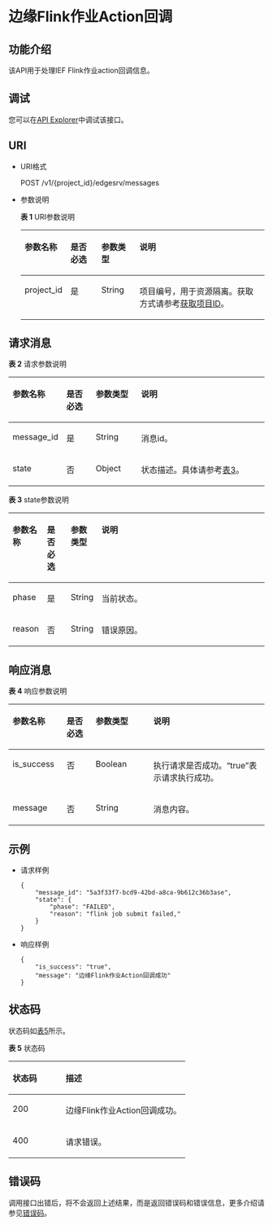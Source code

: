 # 边缘Flink作业Action回调<a name="dli_02_0288"></a>

## 功能介绍<a name="s9b3bf6d5478e4f40809183a8e4c945c8"></a>

该API用于处理IEF Flink作业action回调信息。

## 调试<a name="section556523314214"></a>

您可以在[API Explorer](https://apiexplorer.developer.huaweicloud.com/apiexplorer/doc?product=DLI&api=RunIefJobActionCallBack)中调试该接口。

## URI<a name="s6a7bbfd0e1f9428cb2a117c6209d3ecc"></a>

-   URI格式

    POST /v1/\{project\_id\}/edgesrv/messages

-   参数说明

    **表 1**  URI参数说明

    <a name="tbaca857a157e4997b5dbb988edcf993c"></a>
    <table><thead align="left"><tr id="r03e4a55add6647aca133cd70d01d82aa"><th class="cellrowborder" valign="top" width="16.85%" id="mcps1.2.5.1.1"><p id="aa631a19e68664105b7cc08c51b3bd00d"><a name="aa631a19e68664105b7cc08c51b3bd00d"></a><a name="aa631a19e68664105b7cc08c51b3bd00d"></a>参数名称</p>
    </th>
    <th class="cellrowborder" valign="top" width="12.85%" id="mcps1.2.5.1.2"><p id="zh-cn_topic_0064335565_p141410194812"><a name="zh-cn_topic_0064335565_p141410194812"></a><a name="zh-cn_topic_0064335565_p141410194812"></a>是否必选</p>
    </th>
    <th class="cellrowborder" valign="top" width="15.790000000000001%" id="mcps1.2.5.1.3"><p id="p421217820557"><a name="p421217820557"></a><a name="p421217820557"></a>参数类型</p>
    </th>
    <th class="cellrowborder" valign="top" width="54.510000000000005%" id="mcps1.2.5.1.4"><p id="a3119b8debd144b84aa0801c3b984f22d"><a name="a3119b8debd144b84aa0801c3b984f22d"></a><a name="a3119b8debd144b84aa0801c3b984f22d"></a>说明</p>
    </th>
    </tr>
    </thead>
    <tbody><tr id="rc2d25e8962944b0b9d498c736bc7c1df"><td class="cellrowborder" valign="top" width="16.85%" headers="mcps1.2.5.1.1 "><p id="p3492262515356"><a name="p3492262515356"></a><a name="p3492262515356"></a>project_id</p>
    </td>
    <td class="cellrowborder" valign="top" width="12.85%" headers="mcps1.2.5.1.2 "><p id="p1016041415356"><a name="p1016041415356"></a><a name="p1016041415356"></a>是</p>
    </td>
    <td class="cellrowborder" valign="top" width="15.790000000000001%" headers="mcps1.2.5.1.3 "><p id="p18212138165510"><a name="p18212138165510"></a><a name="p18212138165510"></a>String</p>
    </td>
    <td class="cellrowborder" valign="top" width="54.510000000000005%" headers="mcps1.2.5.1.4 "><p id="p1310472724012"><a name="p1310472724012"></a><a name="p1310472724012"></a>项目编号，用于资源隔离。获取方式请参考<a href="获取项目ID.md">获取项目ID</a>。</p>
    </td>
    </tr>
    </tbody>
    </table>


## 请求消息<a name="s90a833072d73410195d15a24ded71831"></a>

**表 2**  请求参数说明

<a name="t3c2a16bb2526480f9ae1cfcc5bd53cd9"></a>
<table><thead align="left"><tr id="rb6596f648dee4d66b67623a5a840bc08"><th class="cellrowborder" valign="top" width="14.06%" id="mcps1.2.5.1.1"><p id="a50ff33b347ac4474b6c7e31bff2ea607"><a name="a50ff33b347ac4474b6c7e31bff2ea607"></a><a name="a50ff33b347ac4474b6c7e31bff2ea607"></a>参数名称</p>
</th>
<th class="cellrowborder" valign="top" width="12.19%" id="mcps1.2.5.1.2"><p id="a464d26a0587d4b39af84eee1ff9edc54"><a name="a464d26a0587d4b39af84eee1ff9edc54"></a><a name="a464d26a0587d4b39af84eee1ff9edc54"></a>是否必选</p>
</th>
<th class="cellrowborder" valign="top" width="18.39%" id="mcps1.2.5.1.3"><p id="zh-cn_topic_0064335565_p748325710328"><a name="zh-cn_topic_0064335565_p748325710328"></a><a name="zh-cn_topic_0064335565_p748325710328"></a>参数类型</p>
</th>
<th class="cellrowborder" valign="top" width="55.36%" id="mcps1.2.5.1.4"><p id="zh-cn_topic_0064335565_p216409810328"><a name="zh-cn_topic_0064335565_p216409810328"></a><a name="zh-cn_topic_0064335565_p216409810328"></a>说明</p>
</th>
</tr>
</thead>
<tbody><tr id="row35041951134414"><td class="cellrowborder" valign="top" width="14.06%" headers="mcps1.2.5.1.1 "><p id="p1981955282117"><a name="p1981955282117"></a><a name="p1981955282117"></a>message_id</p>
</td>
<td class="cellrowborder" valign="top" width="12.19%" headers="mcps1.2.5.1.2 "><p id="p12819125262113"><a name="p12819125262113"></a><a name="p12819125262113"></a>是</p>
</td>
<td class="cellrowborder" valign="top" width="18.39%" headers="mcps1.2.5.1.3 "><p id="p282010522211"><a name="p282010522211"></a><a name="p282010522211"></a>String</p>
</td>
<td class="cellrowborder" valign="top" width="55.36%" headers="mcps1.2.5.1.4 "><p id="p1261910062215"><a name="p1261910062215"></a><a name="p1261910062215"></a>消息id。</p>
</td>
</tr>
<tr id="row12766124772114"><td class="cellrowborder" valign="top" width="14.06%" headers="mcps1.2.5.1.1 "><p id="p8820185214218"><a name="p8820185214218"></a><a name="p8820185214218"></a>state</p>
</td>
<td class="cellrowborder" valign="top" width="12.19%" headers="mcps1.2.5.1.2 "><p id="p28201652172112"><a name="p28201652172112"></a><a name="p28201652172112"></a>否</p>
</td>
<td class="cellrowborder" valign="top" width="18.39%" headers="mcps1.2.5.1.3 "><p id="p08201052192116"><a name="p08201052192116"></a><a name="p08201052192116"></a>Object</p>
</td>
<td class="cellrowborder" valign="top" width="55.36%" headers="mcps1.2.5.1.4 "><p id="p18726185102216"><a name="p18726185102216"></a><a name="p18726185102216"></a>状态描述。具体请参考<a href="#table1423120135238">表3</a>。</p>
</td>
</tr>
</tbody>
</table>

**表 3**  state参数说明

<a name="table1423120135238"></a>
<table><thead align="left"><tr id="row1223111392315"><th class="cellrowborder" valign="top" width="13.04%" id="mcps1.2.5.1.1"><p id="p19232111342315"><a name="p19232111342315"></a><a name="p19232111342315"></a>参数名称</p>
</th>
<th class="cellrowborder" valign="top" width="9.35%" id="mcps1.2.5.1.2"><p id="p623221314239"><a name="p623221314239"></a><a name="p623221314239"></a>是否必选</p>
</th>
<th class="cellrowborder" valign="top" width="10.81%" id="mcps1.2.5.1.3"><p id="p1523281310238"><a name="p1523281310238"></a><a name="p1523281310238"></a>参数类型</p>
</th>
<th class="cellrowborder" valign="top" width="66.8%" id="mcps1.2.5.1.4"><p id="p162324135232"><a name="p162324135232"></a><a name="p162324135232"></a>说明</p>
</th>
</tr>
</thead>
<tbody><tr id="row723211314235"><td class="cellrowborder" valign="top" width="13.04%" headers="mcps1.2.5.1.1 "><p id="p166511854192410"><a name="p166511854192410"></a><a name="p166511854192410"></a>phase</p>
</td>
<td class="cellrowborder" valign="top" width="9.35%" headers="mcps1.2.5.1.2 "><p id="p865125412414"><a name="p865125412414"></a><a name="p865125412414"></a>是</p>
</td>
<td class="cellrowborder" valign="top" width="10.81%" headers="mcps1.2.5.1.3 "><p id="p9651115462415"><a name="p9651115462415"></a><a name="p9651115462415"></a>String</p>
</td>
<td class="cellrowborder" valign="top" width="66.8%" headers="mcps1.2.5.1.4 "><p id="p7232201310238"><a name="p7232201310238"></a><a name="p7232201310238"></a>当前状态。</p>
</td>
</tr>
<tr id="row22321813182316"><td class="cellrowborder" valign="top" width="13.04%" headers="mcps1.2.5.1.1 "><p id="p15319147152512"><a name="p15319147152512"></a><a name="p15319147152512"></a>reason</p>
</td>
<td class="cellrowborder" valign="top" width="9.35%" headers="mcps1.2.5.1.2 "><p id="p731911712253"><a name="p731911712253"></a><a name="p731911712253"></a>否</p>
</td>
<td class="cellrowborder" valign="top" width="10.81%" headers="mcps1.2.5.1.3 "><p id="p6319975255"><a name="p6319975255"></a><a name="p6319975255"></a>String</p>
</td>
<td class="cellrowborder" valign="top" width="66.8%" headers="mcps1.2.5.1.4 "><p id="p12232101319232"><a name="p12232101319232"></a><a name="p12232101319232"></a>错误原因。</p>
</td>
</tr>
</tbody>
</table>

## 响应消息<a name="sb9b709576ce84cc5aeb28d9133e7741b"></a>

**表 4**  响应参数说明

<a name="t0d27d7cf309a4b078789fdce81be4b36"></a>
<table><thead align="left"><tr id="rb20a976e281f4bb7bf0c3d7458d6ddf7"><th class="cellrowborder" valign="top" width="21.15%" id="mcps1.2.5.1.1"><p id="zh-cn_topic_0064335565_p42893210328"><a name="zh-cn_topic_0064335565_p42893210328"></a><a name="zh-cn_topic_0064335565_p42893210328"></a>参数名称</p>
</th>
<th class="cellrowborder" valign="top" width="11.31%" id="mcps1.2.5.1.2"><p id="aa5a1673b8e9149d09001628e9caa78d9"><a name="aa5a1673b8e9149d09001628e9caa78d9"></a><a name="aa5a1673b8e9149d09001628e9caa78d9"></a>是否必选</p>
</th>
<th class="cellrowborder" valign="top" width="22.54%" id="mcps1.2.5.1.3"><p id="afd1d2e67cf4b4a3e8d2a5a02c7d145f1"><a name="afd1d2e67cf4b4a3e8d2a5a02c7d145f1"></a><a name="afd1d2e67cf4b4a3e8d2a5a02c7d145f1"></a>参数类型</p>
</th>
<th class="cellrowborder" valign="top" width="45%" id="mcps1.2.5.1.4"><p id="a82881821f59f40c0b0bb4b6b34d6ea76"><a name="a82881821f59f40c0b0bb4b6b34d6ea76"></a><a name="a82881821f59f40c0b0bb4b6b34d6ea76"></a>说明</p>
</th>
</tr>
</thead>
<tbody><tr id="raf7543ddbbd7434680507661da53b6f6"><td class="cellrowborder" valign="top" width="21.15%" headers="mcps1.2.5.1.1 "><p id="p19731617125720"><a name="p19731617125720"></a><a name="p19731617125720"></a>is_success</p>
</td>
<td class="cellrowborder" valign="top" width="11.31%" headers="mcps1.2.5.1.2 "><p id="p1497341705714"><a name="p1497341705714"></a><a name="p1497341705714"></a>否</p>
</td>
<td class="cellrowborder" valign="top" width="22.54%" headers="mcps1.2.5.1.3 "><p id="p1297214176578"><a name="p1297214176578"></a><a name="p1297214176578"></a>Boolean</p>
</td>
<td class="cellrowborder" valign="top" width="45%" headers="mcps1.2.5.1.4 "><p id="p109711817125720"><a name="p109711817125720"></a><a name="p109711817125720"></a>执行请求是否成功。<span class="parmvalue" id="parmvalue1801866516843"><a name="parmvalue1801866516843"></a><a name="parmvalue1801866516843"></a>“true”</span>表示请求执行成功。</p>
</td>
</tr>
<tr id="row146054616226"><td class="cellrowborder" valign="top" width="21.15%" headers="mcps1.2.5.1.1 "><p id="p166111464229"><a name="p166111464229"></a><a name="p166111464229"></a>message</p>
</td>
<td class="cellrowborder" valign="top" width="11.31%" headers="mcps1.2.5.1.2 "><p id="p146224619228"><a name="p146224619228"></a><a name="p146224619228"></a>否</p>
</td>
<td class="cellrowborder" valign="top" width="22.54%" headers="mcps1.2.5.1.3 "><p id="p12625467227"><a name="p12625467227"></a><a name="p12625467227"></a>String</p>
</td>
<td class="cellrowborder" valign="top" width="45%" headers="mcps1.2.5.1.4 "><p id="p1162144612211"><a name="p1162144612211"></a><a name="p1162144612211"></a>消息内容。</p>
</td>
</tr>
</tbody>
</table>

## 示例<a name="section94631034185518"></a>

-   请求样例

    ```
    {
        "message_id": "5a3f33f7-bcd9-42bd-a8ca-9b612c36b3ase",
        "state": {
            "phase": "FAILED",
            "reason": "flink job submit failed,"
        }
    }
    ```

-   响应样例

    ```
    {
        "is_success": "true",
        "message": "边缘Flink作业Action回调成功"
    }
    ```


## 状态码<a name="sf39cfd445ad24e9e82754fcb0027179d"></a>

状态码如[表5](#tb12870f1c5f24b27abd55ca24264af36)所示。

**表 5**  状态码

<a name="tb12870f1c5f24b27abd55ca24264af36"></a>
<table><thead align="left"><tr id="r8d54231f95b14c01a5e55e95f3b2e838"><th class="cellrowborder" valign="top" width="30%" id="mcps1.2.3.1.1"><p id="ab49d21f312644072a331f43e92baf853"><a name="ab49d21f312644072a331f43e92baf853"></a><a name="ab49d21f312644072a331f43e92baf853"></a>状态码</p>
</th>
<th class="cellrowborder" valign="top" width="70%" id="mcps1.2.3.1.2"><p id="aea1d3bd107bb4c499da79a88832d256c"><a name="aea1d3bd107bb4c499da79a88832d256c"></a><a name="aea1d3bd107bb4c499da79a88832d256c"></a>描述</p>
</th>
</tr>
</thead>
<tbody><tr id="r211ad4eb571d4d938e5579998723174e"><td class="cellrowborder" valign="top" width="30%" headers="mcps1.2.3.1.1 "><p id="a3153e07b3a9749adba92599fe6628fbf"><a name="a3153e07b3a9749adba92599fe6628fbf"></a><a name="a3153e07b3a9749adba92599fe6628fbf"></a>200</p>
</td>
<td class="cellrowborder" valign="top" width="70%" headers="mcps1.2.3.1.2 "><p id="p104431642124811"><a name="p104431642124811"></a><a name="p104431642124811"></a>边缘Flink作业Action回调成功。</p>
</td>
</tr>
<tr id="row44937531727"><td class="cellrowborder" valign="top" width="30%" headers="mcps1.2.3.1.1 "><p id="p184941532219"><a name="p184941532219"></a><a name="p184941532219"></a>400</p>
</td>
<td class="cellrowborder" valign="top" width="70%" headers="mcps1.2.3.1.2 "><p id="p2049413539219"><a name="p2049413539219"></a><a name="p2049413539219"></a>请求错误。</p>
</td>
</tr>
</tbody>
</table>

## 错误码<a name="section13596141025715"></a>

调用接口出错后，将不会返回上述结果，而是返回错误码和错误信息，更多介绍请参见[错误码](错误码.md)。

